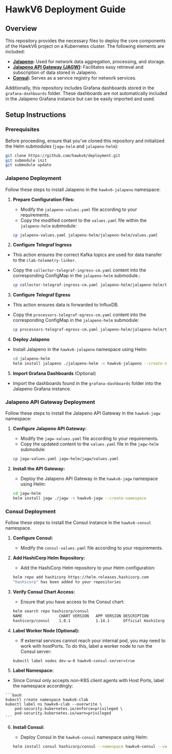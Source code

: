 # HawkV6 Deployment Guide

## Overview
This repository provides the necessary files to deploy the core components of the HawkV6 project on a Kubernetes cluster. The following elements are included:

- **[Jalapeno](https://github.com/cisco-open/jalapeno):** Used for network data aggregation, processing, and storage.
- **[Jalapeno API Gateway (JAGW)](https://github.com/jalapeno-api-gateway):** Facilitates easy retrieval and subscription of data stored in Jalapeno.
- **[Consul](https://github.com/hashicorp/consul):** Serves as a service registry for network services.

Additionally, this repository includes Grafana dashboards stored in the `grafana-dashboards` folder. These dashboards are not automatically included in the Jalapeno Grafana instance but can be easily imported and used.

## Setup Instructions

### Prerequisites
Before proceeding, ensure that you've cloned this repository and initialized the Helm submodules (`jagw-helm` and `jalapeno-helm`):

```bash
git clone https://github.com/hawkv6/deployment.git
git submodule init
git submodule update
```

### Jalapeno Deployment
Follow these steps to install Jalapeno in the `hawkv6-jalapeno` namespace:

1. **Prepare Configuration Files:**
   - Modify the `jalapeno-values.yaml` file according to your requirements.
   - Copy the modified content to the `values.yaml` file within the `jalapeno-helm` submodule:

	```bash
	cp jalapeno-values.yaml jalapeno-helm/jalapeno-helm/values.yaml
	```

2. **Configure Telegraf Ingress**
- This action ensures the correct Kafka topics are used for data transfer to the `clab-telemetry-linker`.
- Copy the `collector-telegraf-ingress-cm.yaml` content into the corresponding ConfigMap in the `jalapeno-helm` submodule.:

	```bash
	cp collector-telegraf-ingress-cm.yaml jalapeno-helm/jalapeno-helm/templates/collectors/telegraf-ingress/collector-telegraf-ingress-cm.yaml
	```

3. **Configure Telegraf Egress**
- This action ensures data is forwarded to InfluxDB.
- Copy the `processors-telegraf-egress-cm.yaml` content into the corresponding ConfigMap in the `jalapeno-helm` submodule:

	```bash
	cp processors-telegraf-egress-cm.yaml jalapeno-helm/jalapeno-helm/templates/processors/telegraf-egress/processors-telegraf-egress-cm.yaml
	```


4. **Deploy Jalapeno**
- Install Jalapeno in the `hawkv6-jalapeno` namespace using Helm:

	```bash
	cd jalapeno-helm
	helm install jalapeno ./jalapeno-helm -n hawkv6-jalapeno --create-namespace
	```

5. **Import Grafana Dashboards** (Optional)
- Import the dashboards found in the `grafana-dashboards` folder into the Jalapeno Grafana instance.


### Jalapeno API Gateway Deployment
Follow these steps to install the Jalapeno API Gateway in the `hawkv6-jagw` namespace:

1. **Configure Jalapeno API Gateway:**
   - Modify the `jagw-values.yaml` file according to your requirements.
   - Copy the updated content to the `values.yaml` file in the `jagw-helm` submodule:

	```bash
	cp jagw-values.yaml jagw-helm/jagw/values.yaml
	```

2. **Install the API Gateway:**
   - Deploy the Jalapeno API Gateway in the `hawkv6-jagw` namespace using Helm:

	```bash
	cd jagw-helm
	helm install jagw ./jagw -n hawkv6-jagw --create-namespace
	```

### Consul Deployment

Follow these steps to install the Consul instance in the `hawkv6-consul` namespace.

1. **Configure Consul:**
   - Modify the `consul-values.yaml` file according to your requirements.

2. **Add HashiCorp Helm Repository:**
   - Add the HashiCorp Helm repository to your Helm configuration:

	```bash
   	helm repo add hashicorp https://helm.releases.hashicorp.com
   	"hashicorp" has been added to your repositories
	```

3. **Verify Consul Chart Access:**
   - Ensure that you have access to the Consul chart:

	```bash
   	helm search repo hashicorp/consul
   	NAME                CHART VERSION   APP VERSION DESCRIPTION
   	hashicorp/consul    1.0.1           1.14.1      Official HashiCorp Consul Chart
	```
4. **Label Worker Node (Optional):**
   - If external services cannot reach your internal pod, you may need to work with hostPorts. To do this, label a worker node to run the Consul server:

	```bash
	kubectl label nodes dev-w-0 hawkv6-consul-server=true
	```

 5. **Label Namespace:**
   - Since Consul only accepts non-K8S client agents with Host Ports, label the namespace accordingly:

	```bash
	kubectl create namespace hawkv6-clab
	kubectl label ns hawkv6-clab --overwrite \
    	pod-security.kubernetes.io/enforce=privileged \
    	pod-security.kubernetes.io/warn=privileged
	``` 
6. **Install Consul:**
   - Deploy Consul in the `hawkv6-consul` namespace using Helm:

	```bash
	helm install consul hashicorp/consul --namespace hawkv6-consul --values consul-values.yaml
	```